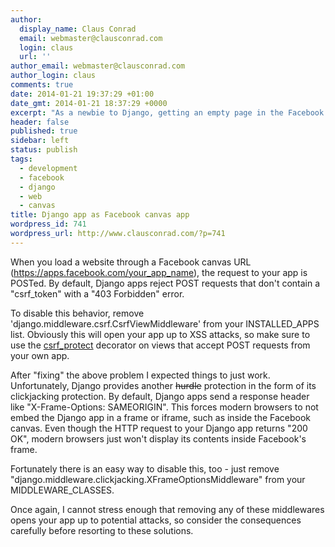 ```yaml
---
author:
  display_name: Claus Conrad
  email: webmaster@clausconrad.com
  login: claus
  url: ''
author_email: webmaster@clausconrad.com
author_login: claus
comments: true
date: 2014-01-21 19:37:29 +01:00
date_gmt: 2014-01-21 18:37:29 +0000
excerpt: "As a newbie to Django, getting an empty page in the Facebook canvas tricked me up quite a bit. Here are some reasons for getting a blank canvas, even though your app works when accessed directly.\r\n\r\n"
header: false
published: true
sidebar: left
status: publish
tags:
  - development
  - facebook
  - django
  - web
  - canvas
title: Django app as Facebook canvas app
wordpress_id: 741
wordpress_url: http://www.clausconrad.com/?p=741
---
```

When you load a website through a Facebook canvas URL
(https://apps.facebook.com/your_app_name), the request to your app is POSTed. By default, Django apps reject POST requests that don't contain a "csrf_token" with a "403 Forbidden" error.

To disable this behavior, remove 'django.middleware.csrf.CsrfViewMiddleware' from your INSTALLED_APPS list. Obviously this will open your app up to XSS attacks, so make sure to use the [csrf_protect](https://docs.djangoproject.com/en/dev/ref/contrib/csrf/) decorator on views that accept POST requests from your own app.

After "fixing" the above problem I expected things to just work.
Unfortunately, Django provides another ~~hurdle~~ protection in the form of its clickjacking protection. By default, Django apps send a response header like "X-Frame-Options: SAMEORIGIN". This forces modern browsers to not embed the Django app in a frame or iframe, such as inside the Facebook canvas. Even though the HTTP request to your Django app returns "200 OK", modern browsers
just won't display its contents inside Facebook's frame.

Fortunately there is an easy way to disable this, too - just remove "django.middleware.clickjacking.XFrameOptionsMiddleware" from your MIDDLEWARE_CLASSES.

Once again, I cannot stress enough that removing any of these middlewares opens your app up to potential attacks, so consider the consequences carefully before resorting to these solutions.
